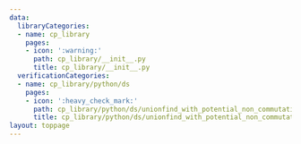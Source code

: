 ```yaml
---
data:
  libraryCategories:
  - name: cp_library
    pages:
    - icon: ':warning:'
      path: cp_library/__init__.py
      title: cp_library/__init__.py
  verificationCategories:
  - name: cp_library/python/ds
    pages:
    - icon: ':heavy_check_mark:'
      path: cp_library/python/ds/unionfind_with_potential_non_commutative_group.test.py
      title: cp_library/python/ds/unionfind_with_potential_non_commutative_group.test.py
layout: toppage
---
```

